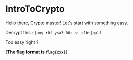 IntroToCrypto
===========

Hello there, Crypto master! Let's start with something easy.

Decrypt this : `}uoy_r0f_ysa3_00t_si_s1ht{galf`

Too easy right ?

(**The flag format is `flag{xxx}`**)
